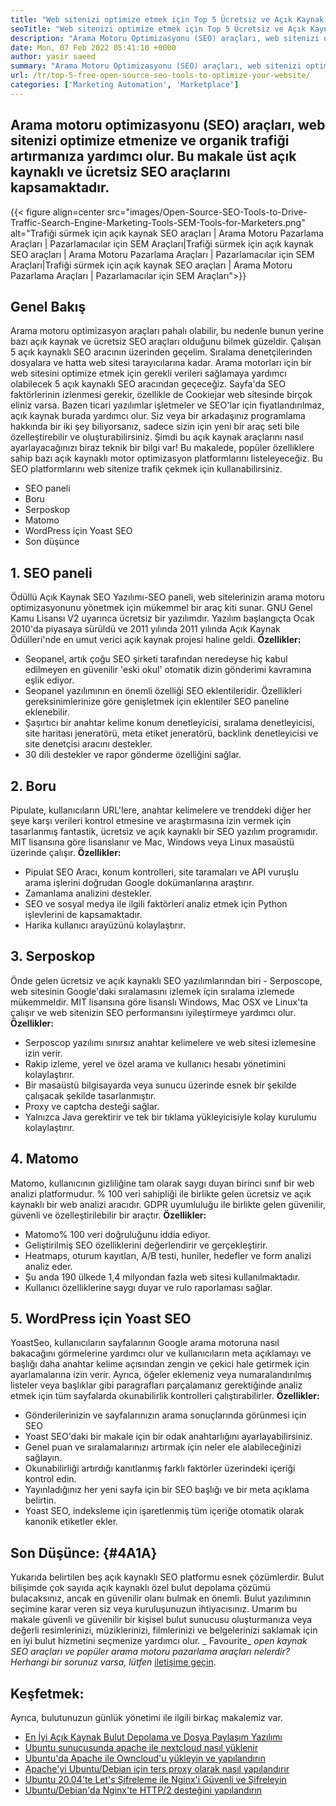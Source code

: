 ```yaml
---
title: "Web sitenizi optimize etmek için Top 5 Ücretsiz ve Açık Kaynak SEO Araçları '" 
seoTitle: "Web sitenizi optimize etmek için Top 5 Ücretsiz ve Açık Kaynak SEO Araçları" 
description: "Arama Motoru Optimizasyonu (SEO) araçları, web sitenizi optimize etmenize ve organik trafiği artırmanıza yardımcı olur. Bu makale popüler açık kaynaklı SEO araçlarını kapsamaktadır." 
date: Mon, 07 Feb 2022 05:41:10 +0000
author: yasir saeed
summary: "Arama Motoru Optimizasyonu (SEO) araçları, web sitenizi optimize etmenize ve organik trafiği artırmanıza yardımcı olur. Bu makale üst açık kaynaklı ve ücretsiz SEO araçlarını kapsamaktadır." 
url: /tr/top-5-free-open-source-seo-tools-to-optimize-your-website/
categories: ['Marketing Automation', 'Marketplace']
---
```


## Arama motoru optimizasyonu (SEO) araçları, web sitenizi optimize etmenize ve organik trafiği artırmanıza yardımcı olur. Bu makale üst açık kaynaklı ve ücretsiz SEO araçlarını kapsamaktadır.

{{< figure align=center src="images/Open-Source-SEO-Tools-to-Drive-Traffic-Search-Engine-Marketing-Tools-SEM-Tools-for-Marketers.png" alt="Trafiği sürmek için açık kaynak SEO araçları | Arama Motoru Pazarlama Araçları | Pazarlamacılar için SEM Araçları|Trafiği sürmek için açık kaynak SEO araçları | Arama Motoru Pazarlama Araçları | Pazarlamacılar için SEM Araçları|Trafiği sürmek için açık kaynak SEO araçları | Arama Motoru Pazarlama Araçları | Pazarlamacılar için SEM Araçları">}}


## **Genel Bakış** 
Arama motoru optimizasyon araçları pahalı olabilir, bu nedenle bunun yerine bazı açık kaynak ve ücretsiz SEO araçları olduğunu bilmek güzeldir. Çalışan 5 açık kaynaklı SEO aracının üzerinden geçelim. Sıralama denetçilerinden dosyalara ve hatta web sitesi tarayıcılarına kadar. Arama motorları için bir web sitesini optimize etmek için gerekli verileri sağlamaya yardımcı olabilecek 5 açık kaynaklı SEO aracından geçeceğiz.
Sayfa'da SEO faktörlerinin izlenmesi gerekir, özellikle de Cookiejar web sitesinde birçok eliniz varsa. Bazen ticari yazılımlar işletmeler ve SEO'lar için fiyatlandırılmaz, açık kaynak burada yardımcı olur. Siz veya bir arkadaşınız programlama hakkında bir iki şey biliyorsanız, sadece sizin için yeni bir araç seti bile özelleştirebilir ve oluşturabilirsiniz. Şimdi bu açık kaynak araçlarını nasıl ayarlayacağınızı biraz teknik bir bilgi var!
Bu makalede, popüler özelliklere sahip bazı açık kaynaklı motor optimizasyon platformlarını listeleyeceğiz. Bu SEO platformlarını web sitenize trafik çekmek için kullanabilirsiniz.
  * SEO paneli
  * Boru
  * Serposkop
  * Matomo
  * WordPress için Yoast SEO
  * Son düşünce

## 1. SEO paneli
Ödüllü Açık Kaynak SEO Yazılımı-SEO paneli, web sitelerinizin arama motoru optimizasyonunu yönetmek için mükemmel bir araç kiti sunar. GNU Genel Kamu Lisansı V2 uyarınca ücretsiz bir yazılımdır. Yazılım başlangıçta Ocak 2010'da piyasaya sürüldü ve 2011 yılında 2011 yılında Açık Kaynak Ödülleri'nde en umut verici açık kaynak projesi haline geldi.
**Özellikler:**
  * Seopanel, artık çoğu SEO şirketi tarafından neredeyse hiç kabul edilmeyen en güvenilir 'eski okul' otomatik dizin gönderimi kavramına eşlik ediyor.
  * Seopanel yazılımının en önemli özelliği SEO eklentileridir. Özellikleri gereksinimlerinize göre genişletmek için eklentiler SEO paneline eklenebilir.
  * Şaşırtıcı bir anahtar kelime konum denetleyicisi, sıralama denetleyicisi, site haritası jeneratörü, meta etiket jeneratörü, backlink denetleyicisi ve site denetçisi aracını destekler.
  * 30 dili destekler ve rapor gönderme özelliğini sağlar.

## 2. Boru
Pipulate, kullanıcıların URL'lere, anahtar kelimelere ve trenddeki diğer her şeye karşı verileri kontrol etmesine ve araştırmasına izin vermek için tasarlanmış fantastik, ücretsiz ve açık kaynaklı bir SEO yazılım programıdır. MIT lisansına göre lisanslanır ve Mac, Windows veya Linux masaüstü üzerinde çalışır.
****Özellikler**:**
  * Pipulat SEO Aracı, konum kontrolleri, site taramaları ve API vuruşlu arama işlerini doğrudan Google dokümanlarına araştırır.
  * Zamanlama analizini destekler.
  * SEO ve sosyal medya ile ilgili faktörleri analiz etmek için Python işlevlerini de kapsamaktadır.
  * Harika kullanıcı arayüzünü kolaylaştırır.

## 3. Serposkop
Önde gelen ücretsiz ve açık kaynaklı SEO yazılımlarından biri - Serposcope, web sitesinin Google'daki sıralamasını izlemek için sıralama izlemede mükemmeldir. MIT lisansına göre lisanslı Windows, Mac OSX ve Linux'ta çalışır ve web sitenizin SEO performansını iyileştirmeye yardımcı olur.
****Özellikler**:**
  * Serposcop yazılımı sınırsız anahtar kelimelere ve web sitesi izlemesine izin verir.
  * Rakip izleme, yerel ve özel arama ve kullanıcı hesabı yönetimini kolaylaştırır.
  * Bir masaüstü bilgisayarda veya sunucu üzerinde esnek bir şekilde çalışacak şekilde tasarlanmıştır.
  * Proxy ve captcha desteği sağlar.
  * Yalnızca Java gerektirir ve tek bir tıklama yükleyicisiyle kolay kurulumu kolaylaştırır.

## 4. Matomo
Matomo, kullanıcının gizliliğine tam olarak saygı duyan birinci sınıf bir web analizi platformudur. % 100 veri sahipliği ile birlikte gelen ücretsiz ve açık kaynaklı bir web analizi aracıdır. GDPR uyumluluğu ile birlikte gelen güvenilir, güvenli ve özelleştirilebilir bir araçtır.
****Özellikler**:**
  * Matomo% 100 veri doğruluğunu iddia ediyor.
  * Geliştirilmiş SEO özelliklerini değerlendirir ve gerçekleştirir.
  * Heatmaps, oturum kayıtları, A/B testi, huniler, hedefler ve form analizi analiz eder.
  * Şu anda 190 ülkede 1,4 milyondan fazla web sitesi kullanılmaktadır.
  * Kullanıcı özelliklerine saygı duyar ve rulo raporlaması sağlar.

## 5. WordPress için Yoast SEO
YoastSeo, kullanıcıların sayfalarının Google arama motoruna nasıl bakacağını görmelerine yardımcı olur ve kullanıcıların meta açıklamayı ve başlığı daha anahtar kelime açısından zengin ve çekici hale getirmek için ayarlamalarına izin verir. Ayrıca, öğeler eklemeniz veya numaralandırılmış listeler veya başlıklar gibi paragrafları parçalamanız gerektiğinde analiz etmek için tüm sayfalarda okunabilirlik kontrolleri çalıştırabilirler.
****Özellikler**:**
  * Gönderilerinizin ve sayfalarınızın arama sonuçlarında görünmesi için SEO
  * Yoast SEO'daki bir makale için bir odak anahtarlığını ayarlayabilirsiniz.
  * Genel puan ve sıralamalarınızı artırmak için neler ele alabileceğinizi sağlayın.
  * Okunabilirliği artırdığı kanıtlanmış farklı faktörler üzerindeki içeriği kontrol edin.
  * Yayınladığınız her yeni sayfa için bir SEO başlığı ve bir meta açıklama belirtin.
  * Yoast SEO, indeksleme için işaretlenmiş tüm içeriğe otomatik olarak kanonik etiketler ekler.

## **Son Düşünce:**    {#4A1A}
Yukarıda belirtilen beş açık kaynaklı SEO platformu esnek çözümlerdir. Bulut bilişimde çok sayıda açık kaynaklı özel bulut depolama çözümü bulacaksınız, ancak en güvenilir olanı bulmak en önemli. Bulut yazılımının seçimine karar veren siz veya kuruluşunuzun ihtiyacısınız. Umarım bu makale güvenli ve güvenilir bir kişisel bulut sunucusu oluşturmanıza veya değerli resimlerinizi, müziklerinizi, filmlerinizi ve belgelerinizi saklamak için en iyi bulut hizmetini seçmenize yardımcı olur.
_ Favourite_ _open kaynak SEO araçları ve popüler arama motoru pazarlama araçları nelerdir? Herhangi bir sorunuz varsa, lütfen_ [iletişime geçin][1].

## Keşfetmek:
Ayrıca, bulutunuzun günlük yönetimi ile ilgili birkaç makalemiz var.
  * [En İyi Açık Kaynak Bulut Depolama ve Dosya Paylaşım Yazılımı][2]
  * [Ubuntu sunucusunda apache ile nextcloud nasıl yüklenir][3]
  * [Ubuntu'da Apache ile Owncloud'u yükleyin ve yapılandırın][4]
  * [Apache'yi Ubuntu/Debian için ters proxy olarak nasıl yapılandırır][5]
  * [Ubuntu 20.04'te Let's Şifreleme ile Nginx'i Güvenli ve Şifreleyin][6]
  * [Ubuntu/Debian'da Nginx'te HTTP/2 desteğini yapılandırın][7]

  
[1]: mailto:yasir.saeed@aspose.com
[2]: https://products.containerize.com/backup-and-sync/
[3]: https://blog.containerize.com/backup-and-sync-software/how-to-install-nextcloud-with-apache-on-ubuntu-server/
[4]: https://blog.containerize.com/backup-and-sync-software/how-to-install-and-configure-owncloud-with-apache-on-ubuntu/
[5]: https://blog.containerize.com/web-server-solution-stack/how-to-configure-apache-as-a-reverse-proxy-for-ubuntudebian/
[6]: https://blog.containerize.com/web-server-solution-stack/how-to-secure-nginx-with-letsencrypt-on-ubuntu-20-04/
[7]: https://blog.containerize.com/web-server-solution-stack/how-to-configure-http2-support-in-nginx-on-ubuntudebian/
